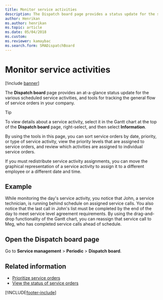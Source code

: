 ```yaml
---
title: Monitor service activities  
description: The Dispatch board page provides a status update for the scheduled service activities, and tools for tracking the general flow of service orders in your company.
author: Henrikan
ms.author: henrikan
ms.topic: article
ms.date: 05/04/2018
ms.custom:
ms.reviewer: kamaybac
ms.search.form: SMADispatchBoard
---
```



# Monitor service activities

[!include [banner](../includes/banner.md)]

The **Dispatch board** page provides an at-a-glance status update for the various scheduled service activities, and tools for tracking the general flow of service orders in your company.

> [!TIP]
> To view details about a service activity, select it in the Gantt chart at the top of the **Dispatch board** page, right-select, and then select **Information**.

By using the tools in this page, you can sort service orders by date, priority, or type of service activity, view the priority levels that are assigned to service orders, and review which activities are assigned to individual service orders.

If you must redistribute service activity assignments, you can move the graphical representation of a service activity to assign it to a different employee or a different date and time.

## Example

While monitoring the day's service activity, you notice that John, a service technician, is running behind schedule on assigned service calls. You also notice that the last call in John's list must be completed by the end of the day to meet service level agreement requirements. By using the drag-and-drop functionality of the Gantt chart, you can reassign that service call to Meg, who has completed service calls ahead of schedule.

## Open the Dispatch board page

Go to **Service management** \> **Periodic** \> **Dispatch board**.

## Related information

- [Prioritize service orders](prioritize-service-orders.md)
- [View the status of service orders](view-the-status-of-service-orders.md)

[!INCLUDE[footer-include](../../includes/footer-banner.md)]
